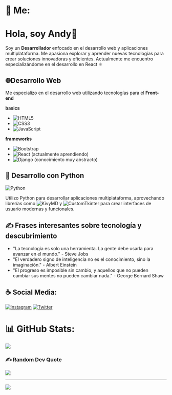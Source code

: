 # 👺 Me:
# Hola, soy Andy👾
Soy un **Desarrollador** enfocado en el desarrollo web y aplicaciones multiplataforma. Me apasiona explorar y aprender nuevas tecnologías para crear soluciones innovadoras y eficientes. Actualmente me encuentro especializándome en el desarrollo en React ⚛

## 🌐Desarrollo Web
Me especializo en el desarrollo web utilizando tecnologías para el **Front-end**

**basics**
- ![HTML5](https://img.shields.io/badge/html5-F13300.svg?style=for-the-badge&logo=html5&logoColor=white)
- ![CSS3](https://img.shields.io/badge/css3-0022aa.svg?style=for-the-badge&logo=css3&logoColor=white)
- ![JavaScript](https://img.shields.io/badge/javascript-%23323330.svg?style=for-the-badge&logo=javascript&logoColor=%23F7DF1E)

**frameworks**
- ![Bootstrap](https://img.shields.io/badge/bootstrap-aa00aa.svg?style=for-the-badge&logo=bootstrap&logoColor=white)
- ![React](https://img.shields.io/badge/react-000533.svg?style=for-the-badge&logo=react&logoColor=1BCAE9) (actualmente aprendiendo)
- ![Django](https://img.shields.io/badge/Django-227722?style=for-the-badge&logo=django&logoColor=ffdd54) (conocimiento muy abstracto)

## 🐍 Desarrollo con Python

![Python](https://img.shields.io/badge/python-2270Aa?style=for-the-badge&logo=python&logoColor=ffdd54) 

Utilizo Python para desarrollar aplicaciones multiplataforma, aprovechando librerías como ![KivyMD](https://img.shields.io/badge/kivymd-white?style=for-the-badge&logo=kivymd&logoColor=black) y ![CustomTkinter](https://img.shields.io/badge/customtkinter-2270Aa?style=for-the-badge&logo=customtkinter&logoColor=ffdd54) para crear interfaces de usuario modernas y funcionales.

## ✍️ Frases interesantes sobre tecnología y descubrimiento

- "La tecnología es solo una herramienta. La gente debe usarla para avanzar en el mundo." - Steve Jobs
- "El verdadero signo de inteligencia no es el conocimiento, sino la imaginación." - Albert Einstein
- "El progreso es imposible sin cambio, y aquellos que no pueden cambiar sus mentes no pueden cambiar nada." - George Bernard Shaw


##  ☕ Social Media:
[![Instagram](https://img.shields.io/badge/Instagram-%23E4405F.svg?logo=Instagram&logoColor=white)](https://instagram.com/andy05.2.2) [![Twitter](https://img.shields.io/badge/Twitter-%231DA1F2.svg?logo=Twitter&logoColor=white)](https://twitter.com/4nd1) 

# 📊 GitHub Stats:
![](https://github-readme-stats.vercel.app/api/top-langs/?username=4nd1-dev&theme=dark&hide_border=false&include_all_commits=false&count_private=false&layout=compact)

### ✍️ Random Dev Quote
![](https://quotes-github-readme.vercel.app/api?type=vetical&theme=radical)

---
[![](https://visitcount.itsvg.in/api?id=4nd1-dev&icon=5&color=6)](https://visitcount.itsvg.in)

<!-- Proudly created with GPRM ( https://gprm.itsvg.in ) -->

